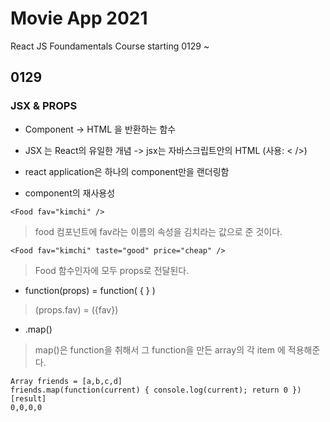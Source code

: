 # Movie App 2021

React JS Foundamentals Course
starting 0129 ~

## 0129
### JSX & PROPS
* Component -> HTML 을 반환하는 함수 
* JSX 는 React의 유일한 개념
-> jsx는 자바스크립트안의 HTML (사용: < />)

* react application은 하나의 component만을 랜더링함
* component의 재사용성 
```
<Food fav="kimchi" />
```
> food 컴포넌트에 fav라는 이름의 속성을 김치라는 값으로 준 것이다.
```
<Food fav="kimchi" taste="good" price="cheap" />
```
> Food 함수인자에 모두 props로 전달된다.
* function(props) = function( { } )
> (props.fav) = ({fav})
* .map()
> map()은 function을 취해서 그 function을 만든 array의 각 item 에 적용해준다.
```
Array friends = [a,b,c,d]
friends.map(function(current) { console.log(current); return 0 })
[result]
0,0,0,0
```
